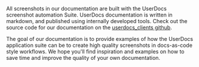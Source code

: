 All screenshots in our documentation are built with the UserDocs screenshot automation Suite. UserDocs documentation is written in markdown, and published using internally developed tools. Check out the source code for our documentation on the [userdocs_clients github](https://github.com/johns10/userdocs_clients/tree/main/docs). 

The goal of our documentation is to provide examples of how the UserDocs application suite can be to create high quality screenshots in docs-as-code style workflows. We hope you'll find inspiration and examples on how to save time and improve the quality of your own documentation. 